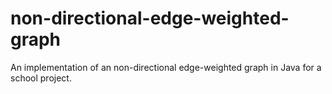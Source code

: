 # non-directional-edge-weighted-graph

An implementation of an non-directional edge-weighted graph in Java for a school project.
